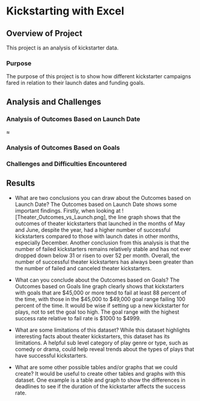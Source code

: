 # Kickstarting with Excel

## Overview of Project
This project is an analysis of kickstarter data.

### Purpose

The purpose of this project is to show how different kickstarter campaigns fared in relation to their launch dates and funding goals. 

## Analysis and Challenges


### Analysis of Outcomes Based on Launch Date
≈

### Analysis of Outcomes Based on Goals

### Challenges and Difficulties Encountered

## Results

- What are two conclusions you can draw about the Outcomes based on Launch Date?
The Outcomes based on Launch Date shows some important findings. Firstly, when looking at ![Theater_Outcomes_vs_Launch.png], the line graph shows that the outcomes of theater kickstarters that launched in the months of May and June, despite the year, had a higher number of successful kickstarters compared to those with launch dates in other months, especially December. Another conclusion from this analysis is that the number of failed kickstarters remains relatively stable and has not ever dropped down below 31 or risen to over 52 per month. Overall, the number of successful theater kickstarters has always been greater than the number of failed and canceled theater kickstarters. 

- What can you conclude about the Outcomes based on Goals?
The Outcomes based on Goals line graph clearly shows that kickstarters with goals that are $45,000 or more tend to fail at least 88 percent of the time, with those in the $45,000 to $49,000 goal range failing 100 percent of the time. It would be wise if setting up a new kickstarter for plays, not to set the goal too high. The goal range with the highest success rate relative to fail rate is $1000 to $4999.  

- What are some limitations of this dataset?
While this dataset highlights interesting facts about theater kickstarters, this dataset has its limitations. A helpful sub level category of play genre or type, such as comedy or drama, could help reveal trends about the types of plays that have successful kickstarters. 


- What are some other possible tables and/or graphs that we could create?
It would be useful to create other tables and graphs with this dataset. One example is a table and graph to show the differences in deadlines to see if the duration of the kickstarter affects the success rate.  

